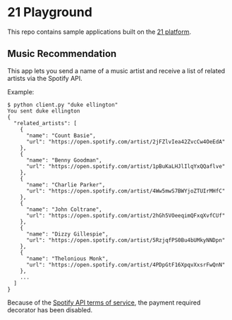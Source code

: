 21 Playground
=============

This repo contains sample applications built on the [21 platform](http://21.co/learn/).

## Music Recommendation

This app lets you send a name of a music artist and receive a list of related artists via the Spotify API.

Example:

```
$ python client.py "duke ellington"
You sent duke ellington
{
  "related_artists": [
    {
      "name": "Count Basie",
      "url": "https://open.spotify.com/artist/2jFZlvIea42ZvcCw4OeEdA"
    },
    {
      "name": "Benny Goodman",
      "url": "https://open.spotify.com/artist/1pBuKaLHJlIlqYxQQaflve"
    },
    {
      "name": "Charlie Parker",
      "url": "https://open.spotify.com/artist/4Ww5mwS7BWYjoZTUIrMHfC"
    },
    {
      "name": "John Coltrane",
      "url": "https://open.spotify.com/artist/2hGh5VOeeqimQFxqXvfCUf"
    },
    {
      "name": "Dizzy Gillespie",
      "url": "https://open.spotify.com/artist/5RzjqfPS0Bu4bUMkyNNDpn"
    },
    {
      "name": "Thelonious Monk",
      "url": "https://open.spotify.com/artist/4PDpGtF16XpqvXxsrFwQnN"
    },
    ...
  ]
}
```

Because of the [Spotify API terms of service](https://developer.spotify.com/developer-terms-of-use/#section-iv-restrictions), the payment required decorator has been disabled.
